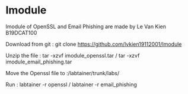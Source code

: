 # Imodule
Imodule of OpenSSL and Email Phishing are made by Le Van Kien B19DCAT100

Download from git : git clone https://github.com/lvkien19112001/Imodule

Unzip the file : tar -xzvf imodule_openssl.tar / tar -xzvf imodule_email_phishing.tar

Move the Openssl file to :/labtainer/trunk/labs/

Run : labtainer -r openssl / labtainer -r email_phishing 


